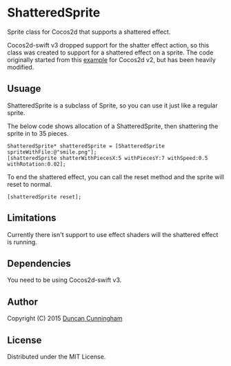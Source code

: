 # ShatteredSprite
Sprite class for Cocos2d that supports a shattered effect.

Cocos2d-swift v3 dropped support for the shatter effect action, so this class was created to support for a shattered
effect on a sprite.  The code originally started from this [example](http://headlightinc.com/shatter-sample-src.zip)
for Cocos2d v2, but has been heavily modified.

## Usuage
ShatteredSprite is a subclass of Sprite, so you can use it just like a regular sprite.

The below code shows allocation of a ShatteredSprite, then shattering the sprite in to 35 pieces.
```
ShatteredSprite* shatteredSprite = [ShatteredSprite spriteWithFile:@"smile.png"];
[shatteredSprite shatterWithPiecesX:5 withPiecesY:7 withSpeed:0.5 withRotation:0.02];
```

To end the shattered effect, you can call the reset method and the sprite will reset to normal.
```
[shatteredSprite reset];
```

## Limitations
Currently there isn't support to use effect shaders will the shattered effect is running.

## Dependencies
You need to be using Cocos2d-swift v3.

## Author

Copyright (C) 2015 [Duncan Cunningham](https://github.com/sirnacnud)

## License

Distributed under the MIT License.
